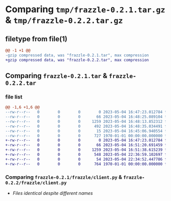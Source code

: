 # Comparing `tmp/frazzle-0.2.1.tar.gz` & `tmp/frazzle-0.2.2.tar.gz`

## filetype from file(1)

```diff
@@ -1 +1 @@
-gzip compressed data, was "frazzle-0.2.1.tar", max compression
+gzip compressed data, was "frazzle-0.2.2.tar", max compression
```

## Comparing `frazzle-0.2.1.tar` & `frazzle-0.2.2.tar`

### file list

```diff
@@ -1,6 +1,6 @@
--rw-r--r--   0        0        0        0 2023-05-04 16:47:23.012784 frazzle-0.2.1/frazzle/__init__.py
--rw-r--r--   0        0        0       66 2023-05-04 16:48:25.089104 frazzle-0.2.1/frazzle/__main__.py
--rw-r--r--   0        0        0     1259 2023-05-04 16:48:13.852312 frazzle-0.2.1/frazzle/client.py
--rw-r--r--   0        0        0      492 2023-05-04 16:48:35.034491 frazzle-0.2.1/pyproject.toml
--rw-r--r--   0        0        0       15 2023-05-04 16:45:06.940554 frazzle-0.2.1/README.md
--rw-r--r--   0        0        0      727 1970-01-01 00:00:00.000000 frazzle-0.2.1/PKG-INFO
+-rw-r--r--   0        0        0        0 2023-05-04 16:47:23.012784 frazzle-0.2.2/frazzle/__init__.py
+-rw-r--r--   0        0        0       66 2023-05-04 16:51:20.691459 frazzle-0.2.2/frazzle/__main__.py
+-rw-r--r--   0        0        0     1259 2023-05-04 16:51:38.615239 frazzle-0.2.2/frazzle/client.py
+-rw-r--r--   0        0        0      548 2023-05-04 22:36:59.102697 frazzle-0.2.2/pyproject.toml
+-rw-r--r--   0        0        0       54 2023-05-04 22:34:52.447786 frazzle-0.2.2/README.md
+-rw-r--r--   0        0        0      764 1970-01-01 00:00:00.000000 frazzle-0.2.2/PKG-INFO
```

### Comparing `frazzle-0.2.1/frazzle/client.py` & `frazzle-0.2.2/frazzle/client.py`

 * *Files identical despite different names*

